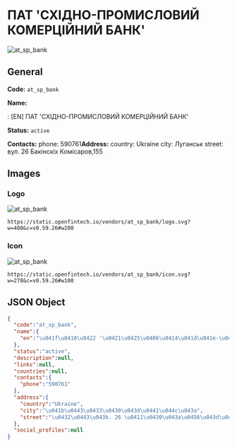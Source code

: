 
# ПАТ 'СХІДНО-ПРОМИСЛОВИЙ КОМЕРЦІЙНИЙ БАНК' 
![at_sp_bank](https://static.openfintech.io/vendors/at_sp_bank/logo.svg?w=400&c=v0.59.26#w200)  

## General 
 
**Code:** `at_sp_bank` 
 
**Name:** 
 
:	[EN] ПАТ 'СХІДНО-ПРОМИСЛОВИЙ КОМЕРЦІЙНИЙ БАНК' 
 
**Status:** `active` 
 
**Contacts:** 
phone: 590761**Address:** 
country: Ukraine 
city: Луганськ 
street: вул. 26 Бакінскіх Комісаров,155 

## Images 

### Logo 
 
![at_sp_bank](https://static.openfintech.io/vendors/at_sp_bank/logo.svg?w=400&c=v0.59.26#w200)  

```
https://static.openfintech.io/vendors/at_sp_bank/logo.svg?w=400&c=v0.59.26#w200
```  

### Icon 
 
![at_sp_bank](https://static.openfintech.io/vendors/at_sp_bank/icon.svg?w=278&c=v0.59.26#w100)  

```
https://static.openfintech.io/vendors/at_sp_bank/icon.svg?w=278&c=v0.59.26#w100
```  

## JSON Object 

```json
{
  "code":"at_sp_bank",
  "name":{
    "en":"\u041f\u0410\u0422 '\u0421\u0425\u0406\u0414\u041d\u041e-\u041f\u0420\u041e\u041c\u0418\u0421\u041b\u041e\u0412\u0418\u0419 \u041a\u041e\u041c\u0415\u0420\u0426\u0406\u0419\u041d\u0418\u0419 \u0411\u0410\u041d\u041a'"
  },
  "status":"active",
  "description":null,
  "links":null,
  "countries":null,
  "contacts":{
    "phone":"590761"
  },
  "address":{
    "country":"Ukraine",
    "city":"\u041b\u0443\u0433\u0430\u043d\u0441\u044c\u043a",
    "street":"\u0432\u0443\u043b. 26 \u0411\u0430\u043a\u0456\u043d\u0441\u043a\u0456\u0445 \u041a\u043e\u043c\u0456\u0441\u0430\u0440\u043e\u0432,155"
  },
  "social_profiles":null
}
```  
